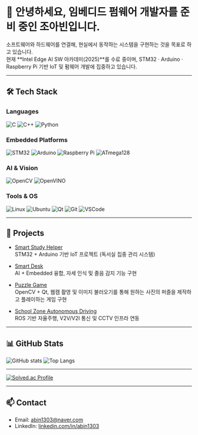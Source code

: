 # 👋 안녕하세요, 임베디드 펌웨어 개발자를 준비 중인 조아빈입니다.

소프트웨어와 하드웨어를 연결해, 현실에서 동작하는 시스템을 구현하는 것을 목표로 하고 있습니다.  
현재 **Intel Edge AI SW 아카데미(2025)**를 수료 중이며, STM32 · Arduino · Raspberry Pi 기반 IoT 및 펌웨어 개발에 집중하고 있습니다.  

---

## 🛠 Tech Stack

### Languages
![C](https://img.shields.io/badge/C-A8B9CC?style=flat&logo=C&logoColor=white)
![C++](https://img.shields.io/badge/C++-00599C?style=flat&logo=cplusplus&logoColor=white)
![Python](https://img.shields.io/badge/Python-3776AB?style=flat&logo=python&logoColor=white)

### Embedded Platforms
![STM32](https://img.shields.io/badge/STM32-03234B?style=flat&logo=stmicroelectronics&logoColor=white)
![Arduino](https://img.shields.io/badge/Arduino-00979D?style=flat&logo=arduino&logoColor=white)
![Raspberry Pi](https://img.shields.io/badge/Raspberry%20Pi-A22846?style=flat&logo=raspberrypi&logoColor=white)
![ATmega128](https://img.shields.io/badge/ATmega128-0069A5?style=flat&logoColor=white)

### AI & Vision
![OpenCV](https://img.shields.io/badge/OpenCV-5C3EE8?style=flat&logo=opencv&logoColor=white)
![OpenVINO](https://img.shields.io/badge/OpenVINO-00285C?style=flat&logo=intel&logoColor=white)

### Tools & OS
![Linux](https://img.shields.io/badge/Linux-FCC624?style=flat&logo=linux&logoColor=black)
![Ubuntu](https://img.shields.io/badge/Ubuntu-E95420?style=flat&logo=ubuntu&logoColor=white)
![Qt](https://img.shields.io/badge/Qt-41CD52?style=flat&logo=qt&logoColor=white)
![Git](https://img.shields.io/badge/Git-F05032?style=flat&logo=git&logoColor=white)
![VSCode](https://img.shields.io/badge/VSCode-007ACC?style=flat&logo=visualstudiocode&logoColor=white)

---

## 🚀 Projects

- [Smart Study Helper](https://github.com/abin1303/smart-study-helper)  
  STM32 + Arduino 기반 IoT 프로젝트 (독서실 집중 관리 시스템)

- [Smart Desk](https://github.com/abin1303/Intel-Project-Team4)  
  AI + Embedded 융합, 자세 인식 및 졸음 감지 기능 구현

- [Puzzle Game](https://github.com/abin1303/Intel_7_openCV_project)  
  OpenCV + Qt, 웹캠 촬영 및 이미지 불러오기를 통해 원하는 사진의 퍼즐을 제작하고 플레이하는 게임 구현

- [School Zone Autonomous Driving](https://github.com/abin1303/school-zone-autonomous-driving)  
  ROS 기반 자율주행, V2V/V2I 통신 및 CCTV 인프라 연동

---

## 📊 GitHub Stats

![GitHub stats](https://github-readme-stats.vercel.app/api?username=abin1303&show_icons=true&theme=radical)
![Top Langs](https://github-readme-stats.vercel.app/api/top-langs/?username=abin1303&layout=compact&theme=radical)

---

[![Solved.ac Profile](http://mazassumnida.wtf/api/v2/generate_badge?boj=abin1303)](https://solved.ac/abin1303)

---

## 📫 Contact
- Email: abin1303@naver.com
- LinkedIn: [linkedin.com/in/abin1303](#)

